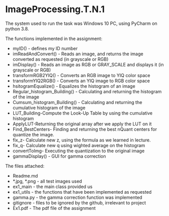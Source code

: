 # ImageProcessing.T.N.1

The system used to run the task was Windows 10 PC, using PyCharm on python 3.8.

The functions implemented in the assignment:

* myID() - defines my ID number
* imReadAndConvert() - Reads an image, and returns the image converted as requested (in grayscale or RGB)
* imDisplay() - Reads an image as RGB or GRAY_SCALE and displays it (in grayscale or RGB)
* transformRGB2YIQ() - Converts an RGB image to YIQ color space
* transformYIQ2RGB() - Converts an YIQ image to RGB color space
* hsitogramEqualize() - Equalizes the histogram of an image
* Regular_histogram_Building() - Calculating and returning the histogram of the image
* Cumsum_histogram_Building() - Calculating and returning the cumulative histogram of the image
* LUT_Building-Compute the Look-Up Table by using the cumulative histogram
* ApplyLUT-Returning the original array after we apply the LUT on it
* Find_BestCenters- Finding and returning the best nQuant centers for quantize the image.
* fix_z-  Calculate new z, using the formula as we learned in lecture.
* fix_q- Calculate new q using wighted average on the histogram
* convertToImg- Executing the quantization to the original image 
* gammaDisplay() - GUI for gamma correction

The files attached:

* Readme.md 
* *.jpg, *.png - all test images used
* ex1_main - the main class provided us
* ex1_utils - the functions that have been implemented as requested
* gamma.py - the gamma correction function was implemented
* gitignore - files to be ignored by the github, irrelevant to project
* Ex1.pdf - The pdf file of the assignment
